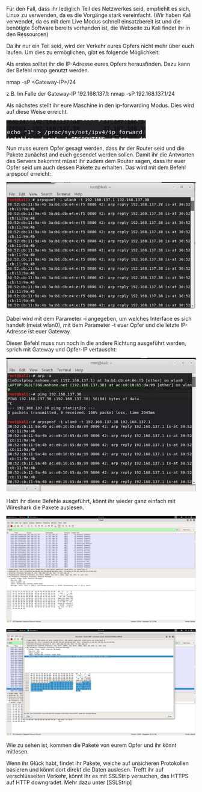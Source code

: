 Für den Fall, dass ihr lediglich Teil des Netzwerkes seid, empfiehlt es sich, Linux zu verwenden, da es die Vorgänge stark vereinfacht. (Wir haben Kali verwendet, da es mit dem Live Modus schnell einsatzbereit ist und die benötigte Software bereits vorhanden ist, die Webseite zu Kali findet ihr in den Ressourcen)

Da ihr nur ein Teil seid, wird der Verkehr eures Opfers nicht mehr über euch laufen. Um dies zu ermöglichen, gibt es folgende Möglichkeit: 

Als erstes solltet ihr die IP-Adresse eures Opfers herausfinden. Dazu kann der Befehl nmap genutzt werden. 

nmap -sP \<Gateway-IP\>/24 

z.B. Im Falle der Gateway-IP 192.168.137.1: nmap -sP 192.168.137.1/24

Als nächstes stellt ihr eure Maschine in den ip-forwarding Modus. Dies wird auf diese Weise erreicht.

![ip-forwarding](/IoTScreenshots/sslstrip_befehle_ipforward.png)

Nun muss eurem Opfer gesagt werden, dass ihr der Router seid und die Pakete zunächst and euch gesendet werden sollen. 
Damit ihr die Antworten des Servers bekommt müsst ihr zudem dem Router sagen, dass ihr euer Opfer seid um auch dessen Pakete zu erhalten.
Das wird mit dem Befehl arpspoof erreicht: 

![arpspoof2](/IoTScreenshots/sslstrip_befehle_arpspoof2.png)

Dabei wird mit dem Parameter -i angegeben, um welches Interface es sich handelt (meist wlan0), mit dem Parameter -t euer Opfer und die letzte IP-Adresse ist euer Gateway. 

Dieser Befehl muss nun noch in die andere Richtung ausgeführt werden, sprich mit Gateway und Opfer-IP vertauscht:

![arpspoof1](/IoTScreenshots/sslstrip_befehle_arpspoof1.png)

Habt ihr diese Befehle ausgeführt, könnt ihr wieder ganz einfach mit Wireshark die Pakete auslesen.

![mqtt com](/IoTScreenshots/reading_mqtt_com.png)

![mqtt-packet](/IoTScreenshots/reading_mqtt_pack.png)

Wie zu sehen ist, kommen die Pakete von eurem Opfer und ihr könnt mitlesen. 

Wenn ihr Glück habt, findet ihr Pakete, welche auf unsicheren Protokollen basieren und könnt dort direkt die Daten auslesen. Trefft ihr auf verschlüsselten Verkehr, könnt ihr es mit SSLStrip versuchen, das HTTPS auf HTTP downgradet. 
Mehr dazu unter [SSLStrip] 
